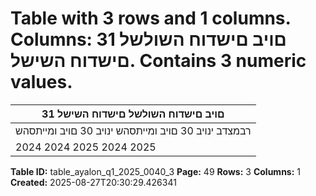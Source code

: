 # Table with 3 rows and 1 columns. Columns: 31 םויב םישדוח השולשל םישדוח השישל. Contains 3 numeric values.

| 31 םויב םישדוח השולשל םישדוח השישל |
|---|
| רבמצדב ינויב 30 םויב ומייתסהש ינויב 30 םויב ומייתסהש |
| 2024 2024 2025 2024 2025 |

**Table ID:** table_ayalon_q1_2025_0040_3
**Page:** 49
**Rows:** 3
**Columns:** 1
**Created:** 2025-08-27T20:30:29.426341
